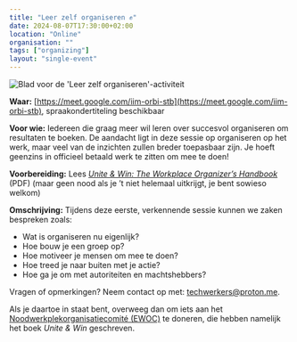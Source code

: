 ```yaml
---
title: "Leer zelf organiseren ✊"
date: 2024-08-07T17:30:00+02:00
location: "Online"
organisation: ""
tags: ["organizing"]
layout: "single-event"
---
```


![Blad voor de 'Leer zelf organiseren'-activiteit](events/2024-08-27/learn-to-organise-NL.png)

**Waar:** [https://meet.google.com/iim-orbi-stb](https://meet.google.com/iim-orbi-stb), spraakondertiteling beschikbaar

**Voor wie:** Iedereen die graag meer wil leren over succesvol organiseren om resultaten te boeken. De aandacht ligt in deze sessie op organiseren op het werk, maar veel van de inzichten zullen breder toepasbaar zijn. Je hoeft geenzins in officieel betaald werk te zitten om mee te doen!

**Voorbereiding:** Lees [_Unite & Win: The Workplace Organizer’s Handbook_](https://qu.ax/OYpY.pdf) (PDF) (maar geen nood als je ’t niet helemaal uitkrijgt, je bent sowieso welkom)

**Omschrijving:** Tijdens deze eerste, verkennende sessie kunnen we zaken bespreken zoals:

- Wat is organiseren nu eigenlijk?
- Hoe bouw je een groep op?
- Hoe motiveer je mensen om mee te doen?
- Hoe treed je naar buiten met je actie?
- Hoe ga je om met autoriteiten en machtshebbers?

Vragen of opmerkingen? Neem contact op met: techwerkers@proton.me.

Als je daartoe in staat bent, overweeg dan om iets aan het [Noodwerkplekorganisatiecomité (EWOC)](https://workerorganizing.org/donate/) te doneren, die hebben namelijk het boek _Unite & Win_ geschreven.
